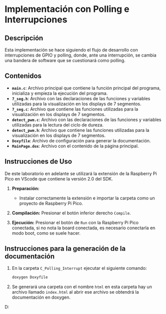 # Implementación con Polling e Interrupciones

## Descripción

Esta implementación se hace siguiendo el flujo de desarrollo con interrupciones de GPIO y polling, donde, ante una interrupción, se cambia una bandera de software que se cuestionará como polling.
  
## Contenidos

- **`main.c`**: Archivo principal que contiene la función principal del programa, inicializa y empieza la ejecución del programa.
- **`7_seg.h`**: Archivo con las declaraciones de las funciones y variables utilizadas para la visualización en los displays de 7 segmentos.
- **`7_seg.c`**: Archivo que contiene las funciones utilizadas para la visualización en los displays de 7 segmentos.
- **`detect_pwm.c`**: Archivo con las declaraciones de las funciones y variables utilizadas para la lectura del ciclo de dureza.
- **`detect_pwm.h`**: Archivo que contiene las funciones utilizadas para la visualización en los displays de 7 segmentos.
- **`Doxyfile`**: Archivo de configuración para generar la documentación.
- **`MainPage.dox`**: Archivo con el contenido de la página principal.
  

## Instrucciones de Uso
De este laboratorio en adelante se utilizará la extensión de la Raspberry Pi Pico en VScode que contiene la versión 2.0 del SDK.

1. **Preparación:**
   - Instalar correctamente la extensión e importar la carpeta como un proyecto de Raspberry Pi Pico.

2. **Compilación:**
   Presionar el botón inferior derecho `Compile`.

3. **Ejecución:**
   Presionar el botón de `Run` con la Raspberry Pi Pico conectada, si no nota la board conectada, es necesario conectarla en modo boot, como se suele hacer.

## Instrucciones para la generación de la documentación

1. En la carpeta `C_Polling_Interrupt` ejecutar el siguiente comando:
   ```bash
   doxygen Doxyfile
   ```
2. Se generará una carpeta con el nombre `html` en esta carpeta hay un archivo llamado `index.html` al abrir ese archivo se obtendrá la documentación en doxygen.

D: